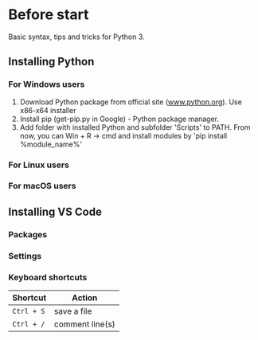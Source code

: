 # Before start

Basic syntax, tips and tricks for Python 3.

## Installing Python

### For Windows users

1. Download Python package from official site (www.python.org). Use x86-x64 installer
2. Install pip (get-pip.py in Google) - Python package manager.
3. Add folder with installed Python and subfolder 'Scripts' to PATH. From now, you can Win + R -> cmd and install modules by 'pip install %module_name%'

### For Linux users

### For macOS users

## Installing VS Code

### Packages

### Settings

### Keyboard shortcuts

| Shortcut   | Action          |
| ---------- | --------------- |
| `Ctrl + S` | save a file     |
| `Ctrl + /` | comment line(s) |
